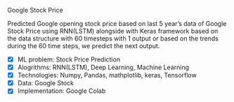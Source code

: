 Google Stock Price 

Predicted Google opening stock price based on last 5 year’s data of Google Stock Price using RNN(LSTM) alongside with Keras framework based on the data structure with 60 timesteps with 1 output or based on the trends during the 60 time steps, we predict the next output.

- [x]  ML problem:        Stock Price Prediction
- [x] Alogrithms:           RNN(LSTM), Deep Learning, Machine Learning
- [x]  Technologies:      Numpy, Pandas, mathplotlib, keras, Tensorflow 
- [x]  Data:                    Google Stock
- [x]  Implementation:  Google Colab
